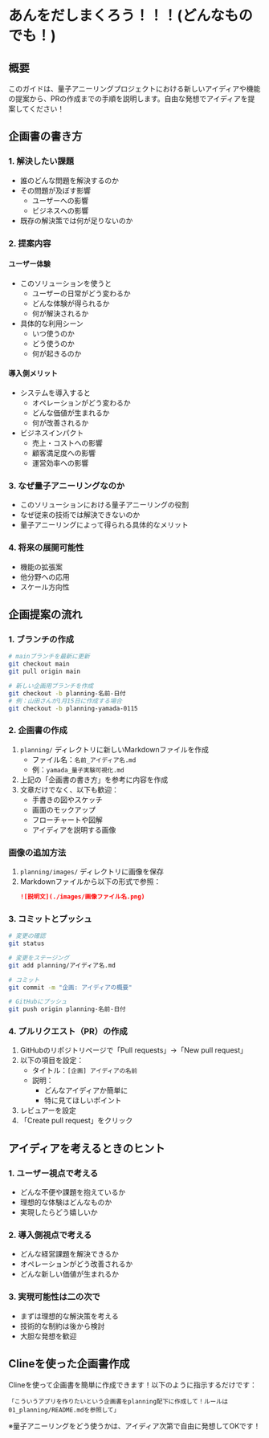 # あんをだしまくろう！！！(どんなものでも！)

## 概要
このガイドは、量子アニーリングプロジェクトにおける新しいアイディアや機能の提案から、PRの作成までの手順を説明します。自由な発想でアイディアを提案してください！

## 企画書の書き方

### 1. 解決したい課題
- 誰のどんな問題を解決するのか
- その問題が及ぼす影響
  * ユーザーへの影響
  * ビジネスへの影響
- 既存の解決策では何が足りないのか

### 2. 提案内容

#### ユーザー体験
- このソリューションを使うと
  * ユーザーの日常がどう変わるか
  * どんな体験が得られるか
  * 何が解決されるか
- 具体的な利用シーン
  * いつ使うのか
  * どう使うのか
  * 何が起きるのか

#### 導入側メリット
- システムを導入すると
  * オペレーションがどう変わるか
  * どんな価値が生まれるか
  * 何が改善されるか
- ビジネスインパクト
  * 売上・コストへの影響
  * 顧客満足度への影響
  * 運営効率への影響

### 3. なぜ量子アニーリングなのか
- このソリューションにおける量子アニーリングの役割
- なぜ従来の技術では解決できないのか
- 量子アニーリングによって得られる具体的なメリット

### 4. 将来の展開可能性
- 機能の拡張案
- 他分野への応用
- スケール方向性

## 企画提案の流れ

### 1. ブランチの作成
```bash
# mainブランチを最新に更新
git checkout main
git pull origin main

# 新しい企画用ブランチを作成
git checkout -b planning-名前-日付
# 例：山田さんが1月15日に作成する場合
git checkout -b planning-yamada-0115
```

### 2. 企画書の作成
1. `planning/` ディレクトリに新しいMarkdownファイルを作成
   - ファイル名：`名前_アイディア名.md`
   - 例：`yamada_量子実験可視化.md`
2. 上記の「企画書の書き方」を参考に内容を作成
3. 文章だけでなく、以下も歓迎：
   - 手書きの図やスケッチ
   - 画面のモックアップ
   - フローチャートや図解
   - アイディアを説明する画像

### 画像の追加方法
1. `planning/images/` ディレクトリに画像を保存
2. Markdownファイルから以下の形式で参照：
   ```markdown
   ![説明文](./images/画像ファイル名.png)
   ```

### 3. コミットとプッシュ
```bash
# 変更の確認
git status

# 変更をステージング
git add planning/アイディア名.md

# コミット
git commit -m "企画: アイディアの概要"

# GitHubにプッシュ
git push origin planning-名前-日付
```

### 4. プルリクエスト（PR）の作成
1. GitHubのリポジトリページで「Pull requests」→「New pull request」
2. 以下の項目を設定：
   - タイトル：`[企画] アイディアの名前`
   - 説明：
     - どんなアイディアか簡単に
     - 特に見てほしいポイント
3. レビュアーを設定
4. 「Create pull request」をクリック
## アイディアを考えるときのヒント

### 1. ユーザー視点で考える
- どんな不便や課題を抱えているか
- 理想的な体験はどんなものか
- 実現したらどう嬉しいか

### 2. 導入側視点で考える
- どんな経営課題を解決できるか
- オペレーションがどう改善されるか
- どんな新しい価値が生まれるか

### 3. 実現可能性は二の次で
- まずは理想的な解決策を考える
- 技術的な制約は後から検討
- 大胆な発想を歓迎

## Clineを使った企画書作成

Clineを使って企画書を簡単に作成できます！以下のように指示するだけです：

```
「こういうアプリを作りたいという企画書をplanning配下に作成して！ルールは01_planning/README.mdを参照して」
```

※量子アニーリングをどう使うかは、アイディア次第で自由に発想してOKです！
